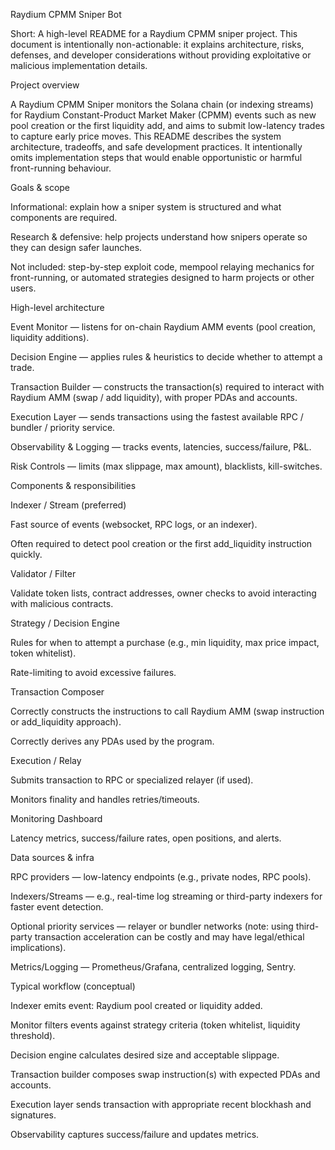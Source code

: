 Raydium CPMM Sniper Bot

Short: A high-level README for a Raydium CPMM sniper project.
This document is intentionally non-actionable: it explains architecture, risks, defenses, and developer considerations without providing exploitative or malicious implementation details.

Project overview

A Raydium CPMM Sniper monitors the Solana chain (or indexing streams) for Raydium Constant-Product Market Maker (CPMM) events such as new pool creation or the first liquidity add, and aims to submit low-latency trades to capture early price moves. This README describes the system architecture, tradeoffs, and safe development practices. It intentionally omits implementation steps that would enable opportunistic or harmful front-running behaviour.

Goals & scope

Informational: explain how a sniper system is structured and what components are required.

Research & defensive: help projects understand how snipers operate so they can design safer launches.

Not included: step-by-step exploit code, mempool relaying mechanics for front-running, or automated strategies designed to harm projects or other users.

High-level architecture

Event Monitor — listens for on-chain Raydium AMM events (pool creation, liquidity additions).

Decision Engine — applies rules & heuristics to decide whether to attempt a trade.

Transaction Builder — constructs the transaction(s) required to interact with Raydium AMM (swap / add liquidity), with proper PDAs and accounts.

Execution Layer — sends transactions using the fastest available RPC / bundler / priority service.

Observability & Logging — tracks events, latencies, success/failure, P&L.

Risk Controls — limits (max slippage, max amount), blacklists, kill-switches.

Components & responsibilities

Indexer / Stream (preferred)

Fast source of events (websocket, RPC logs, or an indexer).

Often required to detect pool creation or the first add_liquidity instruction quickly.

Validator / Filter

Validate token lists, contract addresses, owner checks to avoid interacting with malicious contracts.

Strategy / Decision Engine

Rules for when to attempt a purchase (e.g., min liquidity, max price impact, token whitelist).

Rate-limiting to avoid excessive failures.

Transaction Composer

Correctly constructs the instructions to call Raydium AMM (swap instruction or add_liquidity approach).

Correctly derives any PDAs used by the program.

Execution / Relay

Submits transaction to RPC or specialized relayer (if used).

Monitors finality and handles retries/timeouts.

Monitoring Dashboard

Latency metrics, success/failure rates, open positions, and alerts.

Data sources & infra

RPC providers — low-latency endpoints (e.g., private nodes, RPC pools).

Indexers/Streams — e.g., real-time log streaming or third-party indexers for faster event detection.

Optional priority services — relayer or bundler networks (note: using third-party transaction acceleration can be costly and may have legal/ethical implications).

Metrics/Logging — Prometheus/Grafana, centralized logging, Sentry.

Typical workflow (conceptual)

Indexer emits event: Raydium pool created or liquidity added.

Monitor filters events against strategy criteria (token whitelist, liquidity threshold).

Decision engine calculates desired size and acceptable slippage.

Transaction builder composes swap instruction(s) with expected PDAs and accounts.

Execution layer sends transaction with appropriate recent blockhash and signatures.

Observability captures success/failure and updates metrics.
